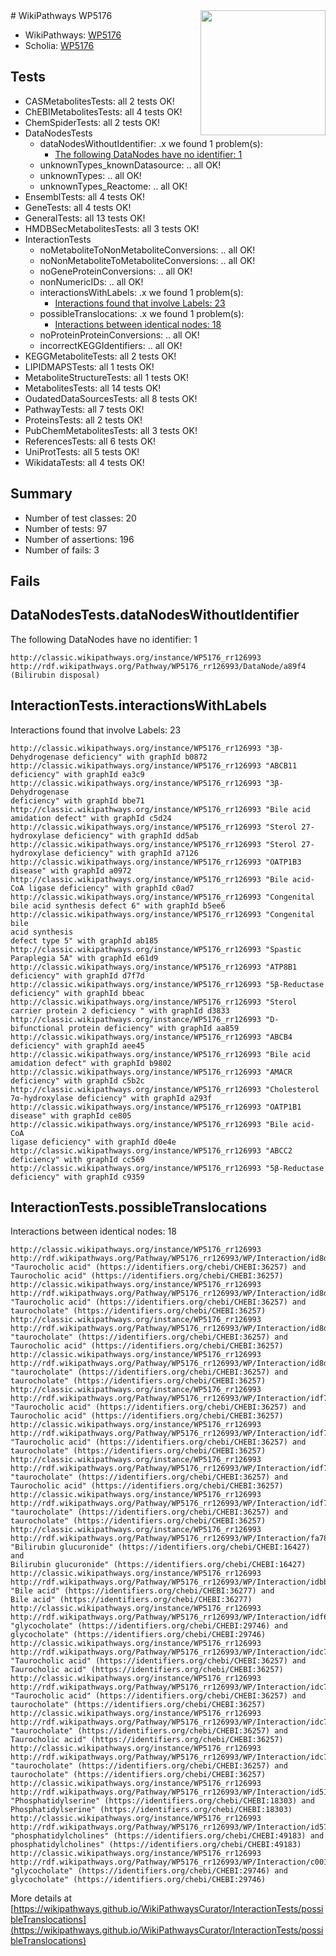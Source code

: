 <img style="float: right; width: 200px" src="https://upload.wikimedia.org/wikipedia/commons/thumb/8/83/Wplogo_with_text_500.png/640px-Wplogo_with_text_500.png" />
# WikiPathways WP5176

* WikiPathways: [WP5176](https://wikipathways.org/pathways/WP5176)
* Scholia: [WP5176](https://scholia.toolforge.org/wikipathways/WP5176)
## Tests
* CASMetabolitesTests: all 2 tests OK!
* ChEBIMetabolitesTests: all 4 tests OK!
* ChemSpiderTests: all 2 tests OK!
* DataNodesTests
    * dataNodesWithoutIdentifier: .x we found 1 problem(s):
        * [The following DataNodes have no identifier: 1](#d2d32fa0)
    * unknownTypes_knownDatasource: .. all OK!
    * unknownTypes: .. all OK!
    * unknownTypes_Reactome: .. all OK!
* EnsemblTests: all 4 tests OK!
* GeneTests: all 4 tests OK!
* GeneralTests: all 13 tests OK!
* HMDBSecMetabolitesTests: all 3 tests OK!
* InteractionTests
    * noMetaboliteToNonMetaboliteConversions: .. all OK!
    * noNonMetaboliteToMetaboliteConversions: .. all OK!
    * noGeneProteinConversions: .. all OK!
    * nonNumericIDs: .. all OK!
    * interactionsWithLabels: .x we found 1 problem(s):
        * [Interactions found that involve Labels: 23](#fe97a8da)
    * possibleTranslocations: .x we found 1 problem(s):
        * [Interactions between identical nodes: 18](#661ebef2)
    * noProteinProteinConversions: .. all OK!
    * incorrectKEGGIdentifiers: .. all OK!
* KEGGMetaboliteTests: all 2 tests OK!
* LIPIDMAPSTests: all 1 tests OK!
* MetaboliteStructureTests: all 1 tests OK!
* MetabolitesTests: all 14 tests OK!
* OudatedDataSourcesTests: all 8 tests OK!
* PathwayTests: all 7 tests OK!
* ProteinsTests: all 2 tests OK!
* PubChemMetabolitesTests: all 3 tests OK!
* ReferencesTests: all 6 tests OK!
* UniProtTests: all 5 tests OK!
* WikidataTests: all 4 tests OK!


## Summary

* Number of test classes: 20
* Number of tests: 97
* Number of assertions: 196
* Number of fails: 3

## Fails

<a name="d2d32fa0" />

## DataNodesTests.dataNodesWithoutIdentifier

The following DataNodes have no identifier: 1
```
http://classic.wikipathways.org/instance/WP5176_rr126993 http://rdf.wikipathways.org/Pathway/WP5176_rr126993/DataNode/a89f4 (Bilirubin disposal)
```

<a name="fe97a8da" />

## InteractionTests.interactionsWithLabels

Interactions found that involve Labels: 23
```
http://classic.wikipathways.org/instance/WP5176_rr126993 "3β-Dehydrogenase deficiency" with graphId b0872
http://classic.wikipathways.org/instance/WP5176_rr126993 "ABCB11 deficiency" with graphId ea3c9
http://classic.wikipathways.org/instance/WP5176_rr126993 "3β-Dehydrogenase 
deficiency" with graphId bbe71
http://classic.wikipathways.org/instance/WP5176_rr126993 "Bile acid amidation defect" with graphId c5d24
http://classic.wikipathways.org/instance/WP5176_rr126993 "Sterol 27-hydroxylase deficiency" with graphId dd5ab
http://classic.wikipathways.org/instance/WP5176_rr126993 "Sterol 27-hydroxylase deficiency" with graphId a7126
http://classic.wikipathways.org/instance/WP5176_rr126993 "OATP1B3 disease" with graphId a0972
http://classic.wikipathways.org/instance/WP5176_rr126993 "Bile acid-CoA ligase deficiency" with graphId c0ad7
http://classic.wikipathways.org/instance/WP5176_rr126993 "Congenital bile acid synthesis defect 6" with graphId b5ee6
http://classic.wikipathways.org/instance/WP5176_rr126993 "Congenital bile
acid synthesis
defect type 5" with graphId ab185
http://classic.wikipathways.org/instance/WP5176_rr126993 "Spastic Paraplegia 5A" with graphId e61d9
http://classic.wikipathways.org/instance/WP5176_rr126993 "ATP8B1 deficiency" with graphId d7f7d
http://classic.wikipathways.org/instance/WP5176_rr126993 "5β-Reductase deficiency" with graphId bbeac
http://classic.wikipathways.org/instance/WP5176_rr126993 "Sterol carrier protein 2 deficiency " with graphId d3833
http://classic.wikipathways.org/instance/WP5176_rr126993 "D-bifunctional protein deficiency" with graphId aa859
http://classic.wikipathways.org/instance/WP5176_rr126993 "ABCB4 deficiency" with graphId aee45
http://classic.wikipathways.org/instance/WP5176_rr126993 "Bile acid amidation defect" with graphId b9802
http://classic.wikipathways.org/instance/WP5176_rr126993 "AMACR deficiency" with graphId c5b2c
http://classic.wikipathways.org/instance/WP5176_rr126993 "Cholesterol 7α-hydroxylase deficiency" with graphId a293f
http://classic.wikipathways.org/instance/WP5176_rr126993 "OATP1B1 disease" with graphId ce805
http://classic.wikipathways.org/instance/WP5176_rr126993 "Bile acid-CoA
ligase deficiency" with graphId d0e4e
http://classic.wikipathways.org/instance/WP5176_rr126993 "ABCC2 deficiency" with graphId cc569
http://classic.wikipathways.org/instance/WP5176_rr126993 "5β-Reductase deficiency" with graphId c9359
```

<a name="661ebef2" />

## InteractionTests.possibleTranslocations

Interactions between identical nodes: 18
```
http://classic.wikipathways.org/instance/WP5176_rr126993 http://rdf.wikipathways.org/Pathway/WP5176_rr126993/WP/Interaction/id8dde6d9e "Taurocholic acid" (https://identifiers.org/chebi/CHEBI:36257) and 
Taurocholic acid" (https://identifiers.org/chebi/CHEBI:36257)
http://classic.wikipathways.org/instance/WP5176_rr126993 http://rdf.wikipathways.org/Pathway/WP5176_rr126993/WP/Interaction/id8dde6d9e "Taurocholic acid" (https://identifiers.org/chebi/CHEBI:36257) and 
taurocholate" (https://identifiers.org/chebi/CHEBI:36257)
http://classic.wikipathways.org/instance/WP5176_rr126993 http://rdf.wikipathways.org/Pathway/WP5176_rr126993/WP/Interaction/id8dde6d9e "taurocholate" (https://identifiers.org/chebi/CHEBI:36257) and 
Taurocholic acid" (https://identifiers.org/chebi/CHEBI:36257)
http://classic.wikipathways.org/instance/WP5176_rr126993 http://rdf.wikipathways.org/Pathway/WP5176_rr126993/WP/Interaction/id8dde6d9e "taurocholate" (https://identifiers.org/chebi/CHEBI:36257) and 
taurocholate" (https://identifiers.org/chebi/CHEBI:36257)
http://classic.wikipathways.org/instance/WP5176_rr126993 http://rdf.wikipathways.org/Pathway/WP5176_rr126993/WP/Interaction/idf77f787f "Taurocholic acid" (https://identifiers.org/chebi/CHEBI:36257) and 
Taurocholic acid" (https://identifiers.org/chebi/CHEBI:36257)
http://classic.wikipathways.org/instance/WP5176_rr126993 http://rdf.wikipathways.org/Pathway/WP5176_rr126993/WP/Interaction/idf77f787f "Taurocholic acid" (https://identifiers.org/chebi/CHEBI:36257) and 
taurocholate" (https://identifiers.org/chebi/CHEBI:36257)
http://classic.wikipathways.org/instance/WP5176_rr126993 http://rdf.wikipathways.org/Pathway/WP5176_rr126993/WP/Interaction/idf77f787f "taurocholate" (https://identifiers.org/chebi/CHEBI:36257) and 
Taurocholic acid" (https://identifiers.org/chebi/CHEBI:36257)
http://classic.wikipathways.org/instance/WP5176_rr126993 http://rdf.wikipathways.org/Pathway/WP5176_rr126993/WP/Interaction/idf77f787f "taurocholate" (https://identifiers.org/chebi/CHEBI:36257) and 
taurocholate" (https://identifiers.org/chebi/CHEBI:36257)
http://classic.wikipathways.org/instance/WP5176_rr126993 http://rdf.wikipathways.org/Pathway/WP5176_rr126993/WP/Interaction/fa787 "Bilirubin glucuronide" (https://identifiers.org/chebi/CHEBI:16427) and 
Bilirubin glucuronide" (https://identifiers.org/chebi/CHEBI:16427)
http://classic.wikipathways.org/instance/WP5176_rr126993 http://rdf.wikipathways.org/Pathway/WP5176_rr126993/WP/Interaction/idbbfdd88e "Bile acid" (https://identifiers.org/chebi/CHEBI:36277) and 
Bile acid" (https://identifiers.org/chebi/CHEBI:36277)
http://classic.wikipathways.org/instance/WP5176_rr126993 http://rdf.wikipathways.org/Pathway/WP5176_rr126993/WP/Interaction/idf6fc40c0 "glycocholate" (https://identifiers.org/chebi/CHEBI:29746) and 
glycocholate" (https://identifiers.org/chebi/CHEBI:29746)
http://classic.wikipathways.org/instance/WP5176_rr126993 http://rdf.wikipathways.org/Pathway/WP5176_rr126993/WP/Interaction/idc7133ada "Taurocholic acid" (https://identifiers.org/chebi/CHEBI:36257) and 
Taurocholic acid" (https://identifiers.org/chebi/CHEBI:36257)
http://classic.wikipathways.org/instance/WP5176_rr126993 http://rdf.wikipathways.org/Pathway/WP5176_rr126993/WP/Interaction/idc7133ada "Taurocholic acid" (https://identifiers.org/chebi/CHEBI:36257) and 
taurocholate" (https://identifiers.org/chebi/CHEBI:36257)
http://classic.wikipathways.org/instance/WP5176_rr126993 http://rdf.wikipathways.org/Pathway/WP5176_rr126993/WP/Interaction/idc7133ada "taurocholate" (https://identifiers.org/chebi/CHEBI:36257) and 
Taurocholic acid" (https://identifiers.org/chebi/CHEBI:36257)
http://classic.wikipathways.org/instance/WP5176_rr126993 http://rdf.wikipathways.org/Pathway/WP5176_rr126993/WP/Interaction/idc7133ada "taurocholate" (https://identifiers.org/chebi/CHEBI:36257) and 
taurocholate" (https://identifiers.org/chebi/CHEBI:36257)
http://classic.wikipathways.org/instance/WP5176_rr126993 http://rdf.wikipathways.org/Pathway/WP5176_rr126993/WP/Interaction/id5146a5f2 "Phosphatidylserine" (https://identifiers.org/chebi/CHEBI:18303) and 
Phosphatidylserine" (https://identifiers.org/chebi/CHEBI:18303)
http://classic.wikipathways.org/instance/WP5176_rr126993 http://rdf.wikipathways.org/Pathway/WP5176_rr126993/WP/Interaction/id57a6c794 "phosphatidylcholines" (https://identifiers.org/chebi/CHEBI:49183) and 
phosphatidylcholines" (https://identifiers.org/chebi/CHEBI:49183)
http://classic.wikipathways.org/instance/WP5176_rr126993 http://rdf.wikipathways.org/Pathway/WP5176_rr126993/WP/Interaction/c0013 "glycocholate" (https://identifiers.org/chebi/CHEBI:29746) and 
glycocholate" (https://identifiers.org/chebi/CHEBI:29746)
```

More details at [https://wikipathways.github.io/WikiPathwaysCurator/InteractionTests/possibleTranslocations](https://wikipathways.github.io/WikiPathwaysCurator/InteractionTests/possibleTranslocations)

